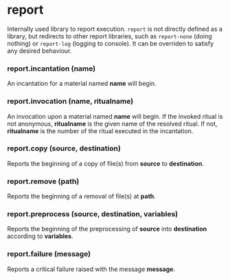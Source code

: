 # report

Internally used library to report execution.
`report` is not directly defined as a library, but redirects to
other report libraries, such as `report-none` (doing nothing) or `report-log` (logging to console).
It can be overriden to satisfy any desired behaviour.

### report.incantation (name)

An incantation for a material named **name** will begin.

### report.invocation (name, ritualname)

An invocation upon a material named **name** will begin.
If the invoked ritual is not anonymous, **ritualname** is the given name of the resolved ritual.
If not, **ritualname** is the number of the ritual executed in the incantation.

### report.copy (source, destination)

Reports the beginning of a copy of file(s) from **source** to **destination**.

### report.remove (path)

Reports the beginning of a removal of file(s) at **path**.

### report.preprocess (source, destination, variables)

Reports the beginning of the preprocessing of **source** into **destination** according to **variables**.

### report.failure (message)

Reports a critical failure raised with the message **message**.


